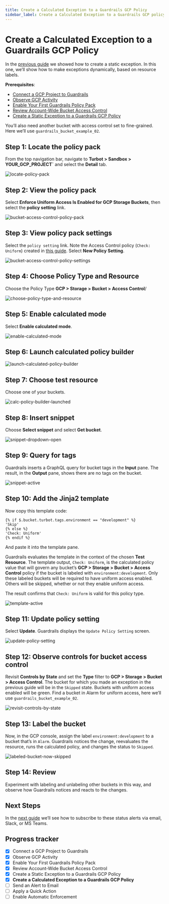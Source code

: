```yaml
---
title: Create a Calculated Exception to a Guardrails GCP Policy
sidebar_label: Create a Calculated Exception to a Guardrails GCP policy
---
```



# Create a Calculated Exception to a Guardrails GCP Policy

In the [previous guide](guardrails/docs/runbooks/getting-started-gcp/create_static_exception) we showed how to create a static exception. In this one, we’ll show how to make exceptions dynamically, based on resource labels.

**Prerequisites**:   
  
- [Connect a GCP Project to Guardrails](/guardrails/docs/getting-started/getting-started-gcp/connect-a-project/)
- [Observe GCP Activity](/guardrails/docs/getting-started/getting-started-gcp/observe-gcp-activity/)
- [Enable Your First Guardrails Policy Pack](/guardrails/docs/getting-started/getting-started-gcp/enable-policy-pack/)
- [Review Account-Wide Bucket Access Control](/guardrails/docs/getting-started/getting-started-gcp/review-account-wide/)
- [Create a Static Exception to a Guardrails GCP Policy](/guardrails/docs/getting-started/getting-started-gcp/create-static-exception/)


You’ll also need another bucket with access control set to fine-grained. Here we’ll use `guardrails_bucket_example_02`.

## Step 1: Locate the policy pack

From the top navigation bar, navigate to **Turbot > Sandbox > YOUR_GCP_PROJECT`** and select the **Detail** tab.

<p><img alt="locate-policy-pack" src="/images/docs/guardrails/getting-started/getting-started-gcp/create-calculated-exception/locate-policy-pack.png"/></p>

## Step 2: View the policy pack

Select **Enforce Uniform Access Is Enabled for GCP Storage Buckets**, then select the **policy setting** link.

<p><img alt="bucket-access-control-policy-pack" src="/images/docs/guardrails/getting-started/getting-started-gcp/create-calculated-exception/bucket-access-control-policy-pack.png"/></p>

## Step 3: View policy pack settings

Select the `policy setting` link. Note the Access Control policy (`Check: Uniform`) created in [this guide](/guardrails/docs/getting-started/getting-started-gc[/enable-policy-pack). Select **New Policy Setting**.

<p><img alt="bucket-access-control-policy-settings" src="/images/docs/guardrails/getting-started/getting-started-gcp/create-calculated-exception/bucket-access-control-policy-settings.png"/></p>

## Step 4: Choose Policy Type and Resource

Choose the Policy Type **GCP > Storage > Bucket > Access Control**/

<p><img alt="choose-policy-type-and-resource" src="/images/docs/guardrails/getting-started/getting-started-gcp/create-calculated-exception/choose-policy-type-and-resource.png"/></p>

## Step 5: Enable calculated mode

Select **Enable calculated mode**.

<p><img alt="enable-calculated-mode" src="/images/docs/guardrails/getting-started/getting-started-gcp/create-calculated-exception/enable-calculated-mode.png"/></p>

## Step 6: Launch calculated policy builder

<p><img alt="launch-calculated-policy-builder" src="/images/docs/guardrails/getting-started/getting-started-gcp/create-calculated-exception/launch-calculated-policy-builder.png"/></p>

## Step 7: Choose test resource

Choose one of your buckets.

<p><img alt="calc-policy-builder-launched" src="/images/docs/guardrails/getting-started/getting-started-gcp/create-calculated-exception/calc-policy-builder-launched.png"/></p>

## Step 8: Insert snippet

Choose **Select snippet** and select **Get bucket**.

<p><img alt="snippet-dropdown-open" src="/images/docs/guardrails/getting-started/getting-started-gcp/create-calculated-exception/snippet-dropdown-open.png"/></p>

## Step 9: Query for tags

Guardrails inserts a GraphQL query for bucket tags in the **Input** pane. The result, in the **Output** pane, shows there are no tags on the bucket.  

<p><img alt="snippet-active" src="/images/docs/guardrails/getting-started/getting-started-gcp/create-calculated-exception/snippet-active.png"/></p>

## Step 10: Add the Jinja2 template

  
Now copy this template code:  
  
```nunjucks
{% if $.bucket.turbot.tags.environment == "development" %}
'Skip'
{% else %}
'Check: Uniform'
{% endif %}
```

And paste it into the template pane.

Guardrails evaluates the template in the context of the chosen **Test Resource**. The template output, `Check: Uniform`, is the calculated policy value that will govern any bucket’s **GCP > Storage > Bucket > Access Control** policy if the bucket is labeled with `environment:development`. Only these labeled buckets will be required to have uniform access enabled. Others will be skipped, whether or not they enable uniform access.  
  
The result confirms that `Check: Uniform` is valid for this policy type.  

<p><img alt="template-active" src="/images/docs/guardrails/getting-started/getting-started-gcp/create-calculated-exception/template-active.png"/></p>

## Step 11: Update policy setting  
  
Select **Update**. Guardrails displays the `Update Policy Setting` screen.  

<p><img alt="update-policy-setting" src="/images/docs/guardrails/getting-started/getting-started-gcp/create-calculated-exception/update-policy-setting.png"/></p>


## Step 12: Observe controls for bucket access control

Revisit **Controls by State** and set the **Type** filter to **GCP > Storage > Bucket > Access Control**. The bucket for which you made an exception in the previous guide will be in the `Skipped` state. Buckets with uniform access enabled will be green. Find a bucket in Alarm for uniform access, here we’ll use `guardrails_bucket_example_02`.

<p><img alt="revisit-controls-by-state" src="/images/docs/guardrails/getting-started/getting-started-gcp/create-calculated-exception/revisit-controls-by-state.png"/></p>

## Step 13: Label the bucket

Now, in the GCP console, assign the label `environment:development` to a bucket that’s in `Alarm`. Guardrails notices the change, reevaluates the resource, runs the calculated policy, and changes the status to `Skipped`.  

<p><img alt="labeled-bucket-now-skipped" src="/images/docs/guardrails/getting-started/getting-started-gcp/create-calculated-exception/labeled-bucket-now-skipped.png"/></p>

## Step 14: Review

Experiment with labeling and unlabeling other buckets in this way, and observe how Guardrails notices and reacts to the changes. 

## Next Steps

In the [next guide](/guardrails/docs/getting-started/getting-started-gcp/send-alert-to-email) we’ll see how to subscribe to these status alerts via email, Slack, or MS Teams. 


## Progress tracker

- [x] Connect a GCP Project to Guardrails
- [x] Observe GCP Activity
- [x] Enable Your First Guardrails Policy Pack
- [x] Review Account-Wide Bucket Access Control
- [x] Create a Static Exception to a Guardrails GCP Policy
- [x] **Create a Calculated Exception to a Guardrails GCP Policy**
- [ ] Send an Alert to Email
- [ ] Apply a Quick Action
- [ ] Enable Automatic Enforcement
